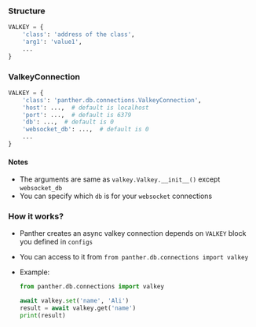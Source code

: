 ### Structure

```python
VALKEY = {
    'class': 'address of the class',
    'arg1': 'value1',
    ...
}
```

### ValkeyConnection

```python
VALKEY = {
    'class': 'panther.db.connections.ValkeyConnection',
    'host': ...,  # default is localhost
    'port': ...,  # default is 6379
    'db': ...,  # default is 0
    'websocket_db': ...,  # default is 0
    ...
}
```

#### Notes
- The arguments are same as `valkey.Valkey.__init__()` except `websocket_db`
- You can specify which `db` is for your `websocket` connections


### How it works?

- Panther creates an async valkey connection depends on `VALKEY` block you defined in `configs`

- You can access to it from `from panther.db.connections import valkey`

- Example:
    ```python  
    from panther.db.connections import valkey
    
    await valkey.set('name', 'Ali')
    result = await valkey.get('name')
    print(result)  
    ```  
